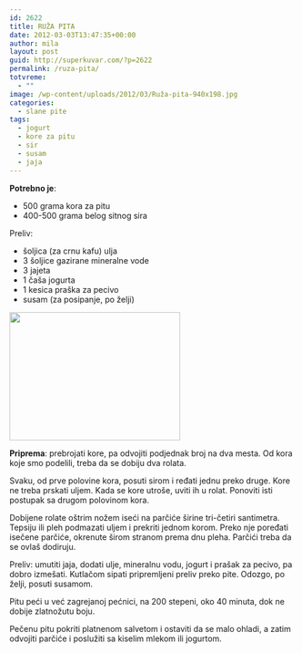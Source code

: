 ```yaml
---
id: 2622
title: RUŽA PITA
date: 2012-03-03T13:47:35+00:00
author: mila
layout: post
guid: http://superkuvar.com/?p=2622
permalink: /ruza-pita/
totvreme:
  - ""
image: /wp-content/uploads/2012/03/Ruža-pita-940x198.jpg
categories:
  - slane pite
tags:
  - jogurt
  - kore za pitu
  - sir
  - susam
  - jaja
---
```

**Potrebno je**:

  * 500 grama kora za pitu
  * 400-500 grama belog sitnog sira

Preliv:

  * šoljica (za crnu kafu) ulja
  * 3 šoljice gazirane mineralne vode
  * 3 jajeta
  * 1 čaša jogurta
  * 1 kesica praška za pecivo
  * susam (za posipanje, po želji)

<img class="alignnone size-medium wp-image-2624" title="Ruža pita" src="/wp-content/uploads/2012/03/Ruža-pita-1024x768.jpg" alt="" width="300" height="225" /> 

**Priprema**: prebrojati kore, pa odvojiti podjednak broj na dva mesta. Od kora koje smo podelili, treba da se dobiju dva rolata.

Svaku, od prve polovine kora, posuti sirom i ređati jednu preko druge. Kore ne treba prskati uljem. Kada se kore utroše, uviti ih u rolat. Ponoviti isti postupak sa drugom polovinom kora.

Dobijene rolate oštrim nožem iseći na parčiće širine tri-četiri santimetra. Tepsiju ili pleh podmazati uljem i prekriti jednom korom. Preko nje poređati isečene parčiće, okrenute širom stranom prema dnu pleha. Parčići treba da se ovlaš dodiruju.

Preliv: umutiti jaja, dodati ulje, mineralnu vodu, jogurt i prašak za pecivo, pa dobro izmešati. Kutlačom sipati pripremljeni preliv preko pite. Odozgo, po želji, posuti susamom.

Pitu peći u već zagrejanoj pećnici, na 200 stepeni, oko 40 minuta, dok ne dobije zlatnožutu boju.

Pečenu pitu pokriti platnenom salvetom i ostaviti da se malo ohladi, a zatim odvojiti parčiće i poslužiti sa kiselim mlekom ili jogurtom.